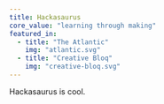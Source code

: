 ```yaml
---
title: Hackasaurus
core_value: "learning through making"
featured_in:
  - title: "The Atlantic"
    img: "atlantic.svg"
  - title: "Creative Bloq"
    img: "creative-bloq.svg"
---
```


Hackasaurus is cool.
